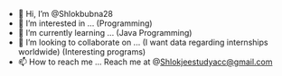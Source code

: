 - 👋 Hi, I’m @Shlokbubna28 
- 👀 I’m interested in ...  (Programming)
- 🌱 I’m currently learning ... (Java Programming)
- 💞️ I’m looking to collaborate on ... (I want data regarding internships worldwide)
                                        (Interesting programs)
- 📫 How to reach me ...  Reach me at @Shlokjeestudyacc@gmail.com

<!---

Shlokbubna28/Shlokbubna28 is a ✨ special ✨ repository because its `README.md` (this file) appears on your GitHub profile.
You can click the Preview link to take a look at your changes.

--->

